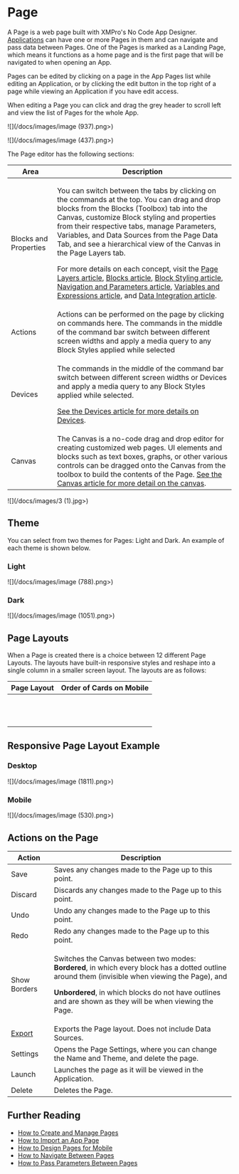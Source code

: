 # Page

A Page is a web page built with XMPro's No Code App Designer. [Applications](./) can have one or more Pages in them and can navigate and pass data between Pages. One of the Pages is marked as a Landing Page, which means it functions as a home page and is the first page that will be navigated to when opening an App.&#x20;

Pages can be edited by clicking on a page in the App Pages list while editing an Application, or by clicking the edit button in the top right of a page while viewing an Application if you have edit access.

When editing a Page you can click and drag the grey header to scroll left and view the list of Pages for the whole App.

![](/docs/images/image (937).png>)

![](/docs/images/image (437).png>)

The Page editor has the following sections:&#x20;

| Area                  | Description                                                                                                                                                                                                                                                                                                                                                                                                                                                                                                                                                                                                                                                                                                                                                                                                     |
| --------------------- | --------------------------------------------------------------------------------------------------------------------------------------------------------------------------------------------------------------------------------------------------------------------------------------------------------------------------------------------------------------------------------------------------------------------------------------------------------------------------------------------------------------------------------------------------------------------------------------------------------------------------------------------------------------------------------------------------------------------------------------------------------------------------------------------------------------- |
| Blocks and Properties | <p>You can switch between the tabs by clicking on the commands at the top. You can drag and drop blocks from the Blocks (Toolbox) tab into the Canvas, customize Block styling and properties from their respective tabs, manage Parameters, Variables, and Data Sources from the Page Data Tab, and see a hierarchical view of the Canvas in the Page Layers tab.</p><p>For more details on each concept, visit the <a href="page-layers.md">Page Layers article</a>, <a href="block.md">Blocks article</a>, <a href="block-styling.md">Block Styling article</a>, <a href="navigation-and-parameters.md">Navigation and Parameters article</a>, <a href="variables-and-expressions.md">Variables and Expressions article</a>, and <a href="data-integration.md#data-source">Data Integration article</a>.</p> |
| Actions               | Actions can be performed on the page by clicking on commands here. The commands in the middle of the command bar switch between different screen widths and apply a media query to any Block Styles applied while selected                                                                                                                                                                                                                                                                                                                                                                                                                                                                                                                                                                                      |
| Devices               | <p>The commands in the middle of the command bar switch between different screen widths or Devices and apply a media query to any Block Styles applied while selected.</p><p><a href="devices.md">See the Devices article for more details on Devices</a>. </p>                                                                                                                                                                                                                                                                                                                                                                                                                                                                                                                                                 |
| Canvas                | The Canvas is a no-code drag and drop editor for creating customized web pages. UI elements and blocks such as text boxes, graphs, or other various controls can be dragged onto the Canvas from the toolbox to build the contents of the Page. [See the Canvas article for more detail on the canvas](canvas.md).                                                                                                                                                                                                                                                                                                                                                                                                                                                                                              |

![](/docs/images/3 (1).jpg>)

## Theme

You can select from two themes for Pages: Light and Dark. An example of each theme is shown below.

### Light

![](/docs/images/image (788).png>)

### Dark

![](/docs/images/image (1051).png>)

## Page Layouts

When a Page is created there is a choice between 12 different Page Layouts. The layouts have built-in responsive styles and reshape into a single column in a smaller screen layout. The layouts are as follows:

| Page Layout                                                                | Order of Cards on Mobile                                                        |
| -------------------------------------------------------------------------- | ------------------------------------------------------------------------------- |
| <img src="/docs/images/010 (1).png" alt="" data-size="original">  | <img src="/docs/images/image (525).png" alt="" data-size="original">   |
| <img src="/docs/images/020.png" alt="" data-size="original">      | <img src="/docs/images/image (206).png" alt="" data-size="original">   |
| <img src="/docs/images/030.png" alt="" data-size="original">      | <img src="/docs/images/image (721).png" alt="" data-size="original">   |
| <img src="/docs/images/040.png" alt="" data-size="original">      | <img src="/docs/images/image (1228).png" alt="" data-size="original">  |
| <img src="/docs/images/050.png" alt="" data-size="original">      | <img src="/docs/images/image (23).png" alt="" data-size="original">    |
| <img src="/docs/images/060.png" alt="" data-size="original">      | <img src="/docs/images/image (1114).png" alt="" data-size="original">  |
| <img src="/docs/images/070.png" alt="" data-size="original">      | <img src="/docs/images/image (1837).png" alt="" data-size="original">  |
| <img src="/docs/images/080.png" alt="" data-size="original">      | <img src="/docs/images/image (1537).png" alt="" data-size="original">  |
| <img src="/docs/images/090.png" alt="" data-size="original">      | <img src="/docs/images/image (444).png" alt="" data-size="original">   |
| <img src="/docs/images/100 (2).png" alt="" data-size="original">  | <img src="/docs/images/image (671).png" alt="" data-size="original">   |
| <img src="/docs/images/110 (2).png" alt="" data-size="original">  | <img src="/docs/images/image (1529).png" alt="" data-size="original">  |
|  <img src="/docs/images/120.png" alt="" data-size="original">     | <img src="/docs/images/image (293).png" alt="" data-size="original">   |

## Responsive Page Layout Example

### Desktop

![](/docs/images/image (1811).png>)

### Mobile

![](/docs/images/image (530).png>)

## Actions on the Page

| **Action**                                         | **Description**                                                                                                                                                                                                                                                                                        |
| -------------------------------------------------- | ------------------------------------------------------------------------------------------------------------------------------------------------------------------------------------------------------------------------------------------------------------------------------------------------------ |
| Save                                               | Saves any changes made to the Page up to this point.                                                                                                                                                                                                                                                   |
| Discard                                            | Discards any changes made to the Page up to this point.                                                                                                                                                                                                                                                |
| Undo                                               | Undo any changes made to the Page up to this point.                                                                                                                                                                                                                                                    |
| Redo                                               | Redo any changes made to the Page up to this point.                                                                                                                                                                                                                                                    |
| Show Borders                                       | <p>Switches the Canvas between two modes: <br><strong>Bordered</strong>, in which every block has a dotted outline around them (invisible when viewing the Page), and</p><p><strong>Unbordered</strong>, in which blocks do not have outlines and are shown as they will be when viewing the Page.</p> |
| [Export](../../how-tos/import-export-and-clone.md) | Exports the Page layout. Does not include Data Sources.                                                                                                                                                                                                                                                |
| Settings                                           | Opens the Page Settings, where you can change the Name and Theme, and delete the page.                                                                                                                                                                                                                 |
| Launch                                             | Launches the page as it will be viewed in the Application.                                                                                                                                                                                                                                             |
| Delete                                             | Deletes the Page.                                                                                                                                                                                                                                                                                      |

## Further Reading

* [How to Create and Manage Pages](../../how-tos/apps/manage-pages.md)
* [How to Import an App Page](../../how-tos/apps/import-an-app-page.md)
* [How to Design Pages for Mobile](../../how-tos/apps/design-pages-for-mobile.md)
* [How to Navigate Between Pages](../../how-tos/apps/navigate-between-pages.md)
* [How to Pass Parameters Between Pages](../../how-tos/apps/pass-parameters-between-pages.md)




